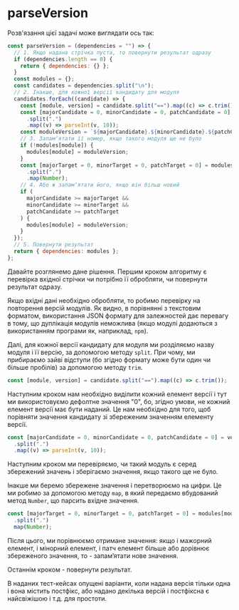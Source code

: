 # parseVersion

Розв'язання цієї задачі може виглядати ось так:

```js
const parseVersion = (dependencies = "") => {
  // 1. Якщо надана стрічка пуста, то повернути результат одразу
  if (dependencies.length == 0) {
    return { dependencies: {} };
  }
  const modules = {};
  const candidates = dependencies.split("\n");
  // 2. Інакше, для кожної версії кандидату для модуля
  candidates.forEach((candidate) => {
    const [module, version] = candidate.split("==").map((c) => c.trim());
    const [majorCandidate = 0, minorCandidate = 0, patchCandidate = 0] = version
      .split(".")
      .map((v) => parseInt(v, 10));
    const moduleVersion = `${majorCandidate}.${minorCandidate}.${patchCandidate}`;
    // 3. Запамʼятати її номер, якщо такого модуля ще не було
    if (!modules[module]) {
      modules[module] = moduleVersion;
    }
    const [majorTarget = 0, minorTarget = 0, patchTarget = 0] = modules[module]
      .split(".")
      .map(Number);
    // 4. Або ж запамʼятати його, якщо він більш новий
    if (
      majorCandidate >= majorTarget &&
      minorCandidate >= minorTarget &&
      patchCandidate >= patchTarget
    ) {
      modules[module] = moduleVersion;
    }
  });
  // 5. Повернути результат
  return { dependencies: modules };
};
```

Давайте розглянемо дане рішення. Першим кроком алгоритму є перевірка вхідної стрічки чи потрібно її обробляти, чи повернути результат одразу.

Якщо вхідні дані необхідно обробляти, то робимо перевірку на повторення версій модулів. Як видно, в порівнянні з текстовим форматом, використання JSON формату для залежностей дає перевагу в тому, що дуплікація модулів неможлива (якщо модулі додаються з використанням програми як, наприклад, `npm`).

Далі, для кожної версії кандидату для модуля ми розділяємо назву модуля і її версію, за допомогою методу `split`. При чому, ми прибираємо зайві відступи (бо згідно формату може бути один чи більше пробілів) за допомогою методу `trim`.

```js
const [module, version] = candidate.split("==").map((c) => c.trim());
```

Наступним кроком нам необхідно виділити кожний елемент версії і тут ми використовуємо дефолтне значення "0", бо, згідно умови, не кожний елемент версії має бути наданий. Це нам необхідно для того, щоб порівняти значення кандидату зі збереженим значенням елементу версії.

```js
const [majorCandidate = 0, minorCandidate = 0, patchCandidate = 0] = version
  .split(".")
  .map((v) => parseInt(v, 10));
```

Наступним кроком ми перевіряємо, чи такий модуль є серед збережений значень і зберігаємо значення, якщо такого ще не було.

Інакше ми беремо збережене значення і перетворюємо на цифри. Це ми робимо за допомогою методу `map`, в який передаємо вбудований метод `Number`, що парсить вхідне значення.

```js
const [majorTarget = 0, minorTarget = 0, patchTarget = 0] = modules[module]
  .split(".")
  map(Number);
```

Після цього, ми порівнюємо отримане значення: якщо і мажорний елемент, і мінорний елемент, і патч елемент більше або дорівнює збереженого значення, то - запамʼятати нове значення.

Останнім кроком - повернути результат.

В наданих тест-кейсах опущені варіанти, коли надана версія тільки одна і вона містить постфікс, або надано декілька версій і постфіксна є найсвіжішою і т.д. для простоти.
